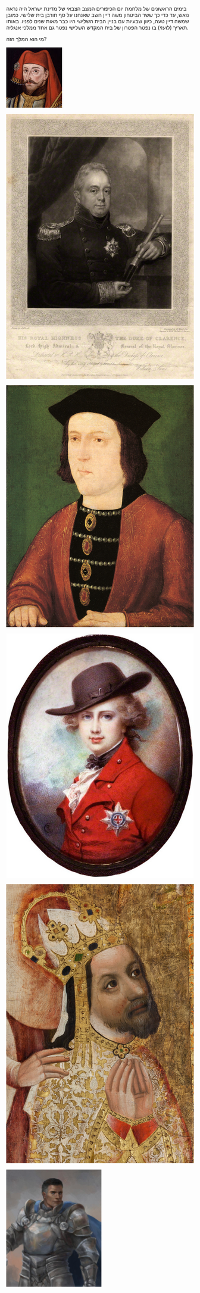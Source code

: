 בימים הראשונים של מלחמת יום הכיפורים המצב הצבאי של מדינת ישראל היה נראה נואש, עד כדי כך ששר הביטחון משה דיין חשב שאנחנו על סף חורבן בית שלישי. כמובן שמשה דיין טעה, כיוון שבעיות עם בניין הבית השלישי היו כבר מאות שנים לפניו. באותו תאריך (לועזי) בו נפטר הפטרון של בית המקדש השלישי נפטר גם אחד ממלכי אנגליה. 

מי הוא המלך הזה?



![הנרי הרביעי](../images/Henry4.jpg "Henry")


![ויליאם הרביעי](../images/William4.jpg "William")


![אדוארד הרביעי](../images/Edward4.jpg "Edward")


![ג'ורג' הרביעי](../images/GeorgeIV1780.jpg "George")


![צ'ארלס הרביעי](../images/Charles4.jpg "Charles")


![דאלינאר הרביעי](../images/dalinar-4.png "Dalinar")

